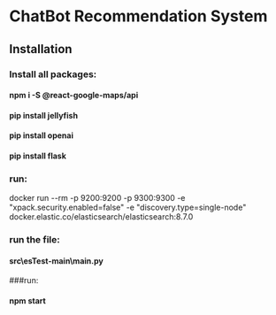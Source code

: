 # ChatBot Recommendation System 
## Installation

### Install all packages:

#### npm i -S @react-google-maps/api
#### pip install jellyfish
#### pip install openai
#### pip install flask

### run:
docker run --rm -p 9200:9200 -p 9300:9300 -e "xpack.security.enabled=false" -e "discovery.type=single-node" docker.elastic.co/elasticsearch/elasticsearch:8.7.0

### run the file:
#### src\esTest-main\main.py

###run:
#### npm start

